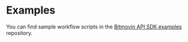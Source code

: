 # Examples
You can find sample workflow scripts in the [Bitmovin API SDK examples](https://github.com/bitmovin/bitmovin-api-sdk-examples) repository.